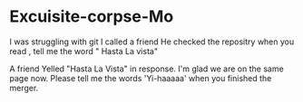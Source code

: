 # Excuisite-corpse-Mo
I was struggling with git
I called a friend 
He checked the repositry 
when you read , tell me the word " Hasta La vista"

A friend Yelled "Hasta La Vista" in response.
I'm glad we are on the same page now.
Please tell me the words 'Yi-haaaaa' when you finished the merger.
